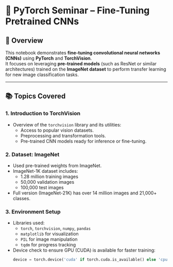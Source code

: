 # 🧠 PyTorch Seminar – Fine-Tuning Pretrained CNNs

## 📘 Overview

This notebook demonstrates **fine-tuning convolutional neural networks (CNNs)** using **PyTorch** and **TorchVision**.  
It focuses on leveraging **pre-trained models** (such as ResNet or similar architectures) trained on the **ImageNet dataset** to perform transfer learning for new image classification tasks.

---

## 📚 Topics Covered

### 1. **Introduction to TorchVision**
- Overview of the `torchvision` library and its utilities:
  - Access to popular vision datasets.
  - Preprocessing and transformation tools.
  - Pre-trained CNN models ready for inference or fine-tuning.

### 2. **Dataset: ImageNet**
- Used pre-trained weights from ImageNet.
- ImageNet-1K dataset includes:
  - 1.28 million training images
  - 50,000 validation images
  - 100,000 test images
- Full version (ImageNet-21K) has over 14 million images and 21,000+ classes.

### 3. **Environment Setup**
- Libraries used:
  - `torch`, `torchvision`, `numpy`, `pandas`
  - `matplotlib` for visualization
  - `PIL` for image manipulation
  - `tqdm` for progress tracking
- Device check to ensure GPU (CUDA) is available for faster training:
  ```python
  device = torch.device('cuda' if torch.cuda.is_available() else 'cpu')
